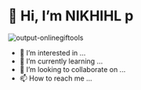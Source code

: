 #                                          👋 Hi, I’m NIKHIHL p
![output-onlinegiftools](https://github.com/pathepunikhil/AWS-S3-Pre-signed-URL-with-AWS-Cognito-Auth-and-Encrypted-S3-Data/assets/131676013/9f49e912-27dd-43d3-991d-811fd3fa3c41)  

- 👀 I’m interested in ...
- 🌱 I’m currently learning ...
- 💞️ I’m looking to collaborate on ...
- 📫 How to reach me ...

<!---
pathepunikhil/pathepunikhil is a ✨ special ✨ repository because its `README.md` (this file) appears on your GitHub profile.
You can click the Preview link to take a look at your changes.
--->
